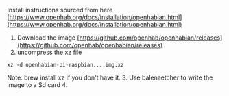 

Install instructions sourced from here
[https://www.openhab.org/docs/installation/openhabian.html](https://www.openhab.org/docs/installation/openhabian.html)

1. Download the image
[https://github.com/openhab/openhabian/releases](https://github.com/openhab/openhabian/releases)
2. uncompress the xz file
```
xz -d openhabian-pi-raspbian....img.xz
```
Note: brew install xz if you don't have it.
3. Use balenaetcher to write the image to a Sd card
4. 

<!--stackedit_data:
eyJoaXN0b3J5IjpbLTEyNjU1ODU4NjNdfQ==
-->